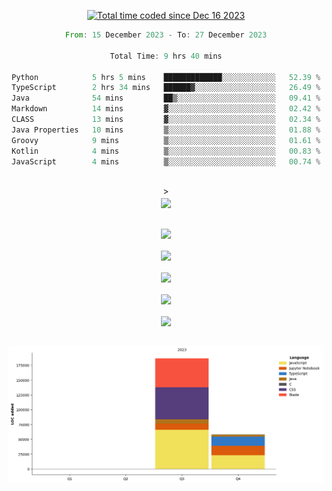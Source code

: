 <div align="center">

<a href="https://wakatime.com/@018c74be-a813-47e1-9abd-30269ed682ed"><img src="https://wakatime.com/badge/user/018c74be-a813-47e1-9abd-30269ed682ed.svg" alt="Total time coded since Dec 16 2023" /></a><br/>
<!--START_SECTION:waka-->

```rust
From: 15 December 2023 - To: 27 December 2023

Total Time: 9 hrs 40 mins

Python            5 hrs 5 mins    █████████████░░░░░░░░░░░░   52.39 %
TypeScript        2 hrs 34 mins   ██████▓░░░░░░░░░░░░░░░░░░   26.49 %
Java              54 mins         ██▒░░░░░░░░░░░░░░░░░░░░░░   09.41 %
Markdown          14 mins         ▓░░░░░░░░░░░░░░░░░░░░░░░░   02.42 %
CLASS             13 mins         ▓░░░░░░░░░░░░░░░░░░░░░░░░   02.34 %
Java Properties   10 mins         ▒░░░░░░░░░░░░░░░░░░░░░░░░   01.88 %
Groovy            9 mins          ▒░░░░░░░░░░░░░░░░░░░░░░░░   01.61 %
Kotlin            4 mins          ▒░░░░░░░░░░░░░░░░░░░░░░░░   00.83 %
JavaScript        4 mins          ▒░░░░░░░░░░░░░░░░░░░░░░░░   00.74 %
```

<!--END_SECTION:waka-->
<br/>><br/>
  <img align="center" src="https://wakatime.com/share/@walidbosso/db894e4f-2607-4d1d-985f-a2ae5d7f49b4.svg"  /><br/><br/>
  
  <img align="center" src="https://wakatime.com/share/@walidbosso/afe9ba99-0bda-494f-8dee-e995a3459867.svg"  /><br/><br/>
  <img align="center" src="https://wakatime.com/share/@walidbosso/96efc5cb-6590-4979-a807-eb5cb321c9a0.svg"  />
  <br/><br/>
  <img align="center" src="https://wakatime.com/share/@walidbosso/1f6c837d-82ac-4f3a-a78b-3720e7025471.svg"  />
<br/><br/>
<img align="center" src="https://wakatime.com/share/@walidbosso/a9d64b7f-faf3-423b-8423-9465949f88f2.svg"  />
<br/><br/>
  <img align="center" src="https://wakatime.com/share/@walidbosso/1f6c837d-82ac-4f3a-a78b-3720e7025471.svg"  />
<br/><br/>


  <img align="center" src="./assets/bar_graph.png"  />

